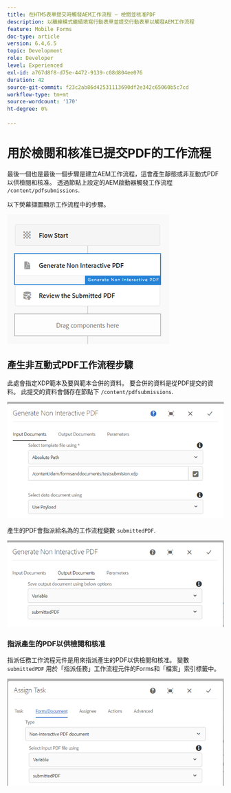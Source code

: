 ```yaml
---
title: 在HTM5表單提交時觸發AEM工作流程 — 檢閱並核准PDF
description: 以離線模式繼續填寫行動表單並提交行動表單以觸發AEM工作流程
feature: Mobile Forms
doc-type: article
version: 6.4,6.5
topic: Development
role: Developer
level: Experienced
exl-id: a767d8f8-d75e-4472-9139-c08d804ee076
duration: 42
source-git-commit: f23c2ab86d42531113690df2e342c65060b5c7cd
workflow-type: tm+mt
source-wordcount: '170'
ht-degree: 0%

---
```


# 用於檢閱和核准已提交PDF的工作流程

最後一個也是最後一個步驟是建立AEM工作流程，這會產生靜態或非互動式PDF以供檢閱和核准。 透過節點上設定的AEM啟動器觸發工作流程 `/content/pdfsubmissions`.

以下熒幕擷圖顯示工作流程中的步驟。

![工作流程](assets/workflow.PNG)

## 產生非互動式PDF工作流程步驟

此處會指定XDP範本及要與範本合併的資料。 要合併的資料是從PDF提交的資料。 此提交的資料會儲存在節點下 `/content/pdfsubmissions`.

![工作流程](assets/generate-pdf1.PNG)

產生的PDF會指派給名為的工作流程變數 `submittedPDF`.

![工作流程](assets/generate-pdf2.PNG)

### 指派產生的PDF以供檢閱和核准

指派任務工作流程元件是用來指派產生的PDF以供檢閱和核准。 變數 `submittedPDF` 用於「指派任務」工作流程元件的Forms和「檔案」索引標籤中。

![工作流程](assets/assign-task.PNG)

